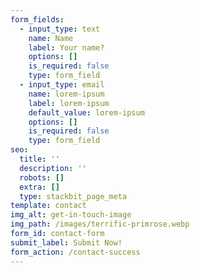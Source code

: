 ```yaml
---
form_fields:
  - input_type: text
    name: Name
    label: Your name?
    options: []
    is_required: false
    type: form_field
  - input_type: email
    name: lorem-ipsum
    label: lorem-ipsum
    default_value: lorem-ipsum
    options: []
    is_required: false
    type: form_field
seo:
  title: ''
  description: ''
  robots: []
  extra: []
  type: stackbit_page_meta
template: contact
img_alt: get-in-touch-image
img_path: /images/terrific-primrose.webp
form_id: contact-form
submit_label: Submit Now!
form_action: /contact-success
---
```

